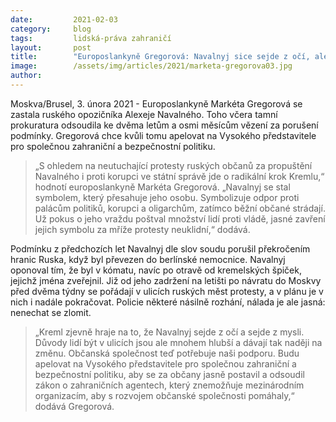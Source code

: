 ```yaml
---
date:         2021-02-03
category:     blog
tags:         lidská-práva zahraničí
layout:       post
title:        "Europoslankyně Gregorová: Navalnyj sice sejde z očí, ale z mysli symbol odporu Putin neodstraní"
image:        /assets/img/articles/2021/marketa-gregorova03.jpg
author:       
---
```


 

Moskva/Brusel, 3. února 2021 - Europoslankyně Markéta Gregorová se zastala ruského opozičníka Alexeje Navalného. Toho včera tamní prokuratura odsoudila ke dvěma letům a osmi měsícům vězení za porušení podmínky. Gregorová chce kvůli tomu apelovat na Vysokého představitele pro společnou zahraniční a bezpečnostní politiku.  

> „S ohledem na neutuchající protesty ruských občanů za propuštění Navalného i proti korupci ve státní správě jde o radikální krok Kremlu,“ hodnotí europoslankyně Markéta Gregorová. „Navalnyj se stal symbolem, který přesahuje jeho osobu. Symbolizuje odpor proti palácům politiků, korupci a oligarchům, zatímco běžní občané strádají. Už pokus o jeho vraždu poštval množství lidí proti vládě, jasné zavření jejich symbolu za mříže protesty neuklidní,“ dodává.

Podmínku z předchozích let Navalnyj dle slov soudu porušil překročením hranic Ruska, když byl převezen do berlínské nemocnice. Navalnyj oponoval tím, že byl v kómatu, navíc po otravě od kremelských špiček, jejichž jména zveřejnil. Již od jeho zadržení na letišti po návratu do Moskvy před dvěma týdny se pořádají v ulicích ruských měst protesty, a v plánu je v nich i nadále pokračovat. Policie některé násilně rozhání, nálada je ale jasná: nenechat se zlomit.

> „Kreml zjevně hraje na to, že Navalnyj sejde z očí a sejde z mysli. Důvody lidí být v ulicích jsou ale mnohem hlubší a dávají tak naději na změnu. Občanská společnost teď potřebuje naši podporu. Budu apelovat na Vysokého představitele pro společnou zahraniční a bezpečnostní politiku, aby se za občany jasně postavil a odsoudil zákon o zahraničních agentech, který znemožňuje mezinárodním organizacím, aby s rozvojem občanské společnosti pomáhaly,“ dodává Gregorová.

